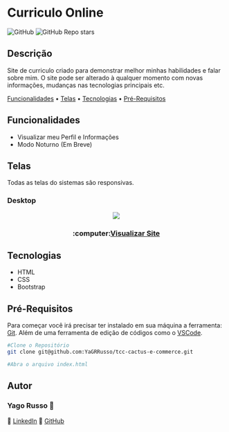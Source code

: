 # Curriculo Online
![GitHub](https://img.shields.io/github/license/YaGRRusso/curriculo-portfolio)
![GitHub Repo stars](https://img.shields.io/github/stars/YaGRRusso/curriculo-portfolio?style=social)

## Descrição
Site de curriculo criado para demonstrar melhor minhas habilidades e falar sobre mim. O site pode ser alterado à qualquer momento com novas informações, mudanças nas tecnologias principais etc.

<!--ts-->
[Funcionalidades](#Funcionalidades) • [Telas](#Telas) • [Tecnologias](#Tecnologias) • [Pré-Requisitos](#Pré-Requisitos)
<!--te-->

## Funcionalidades

- Visualizar meu Perfil e Informações
- Modo Noturno (Em Breve)

## Telas
Todas as telas do sistemas são responsivas.
### Desktop

<div align="center">
  <img src="https://user-images.githubusercontent.com/61320909/143529938-a3d6bb29-c86f-49ff-bdb2-aba8f4b6db68.png"/>
  <br/>
  <h3>:computer:<a href="https://yagorussocabral.netlify.app">Visualizar Site</a></h3>
</div>

## Tecnologias
- HTML
- CSS
- Bootstrap

## Pré-Requisitos
Para começar você irá precisar ter instalado em sua máquina a ferramenta: [Git](https://git-scm.com/).
Além de uma ferramenta de edição de códigos como o [VSCode](https://code.visualstudio.com/).

````bash
#Clone o Repositório
git clone git@github.com:YaGRRusso/tcc-cactus-e-commerce.git

#Abra o arquivo index.html
````

## Autor
### Yago Russo :wave:
:link: <a href="https://linkedin.com/in/yago-russo">LinkedIn</a>
:link: <a href="https://github.com/YaGRRusso">GitHub</a>
